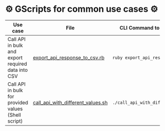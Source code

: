 # ⚙️ GScripts for common use cases ⚙️

| Use case |  File |  CLI Command to run the script |
| -- | -- | -- |
Call API in bulk and export required data into CSV | [export_api_response_to_csv.rb](https://github.com/hax0rr/commonly-used-scripts/blob/master/scripts/export_api_response_to_csv.rb) | `ruby export_api_response_to_csv.rb`
Call API in bulk for provided values (Shell script) | [call_api_with_different_values.sh](https://github.com/hax0rr/commonly-used-scripts/blob/master/scripts/call_api_with_different_values.sh) | `./call_api_with_different_values.sh`
